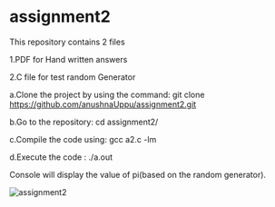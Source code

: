 # assignment2
This repository contains 2 files

1.PDF for Hand written answers

2.C file for test random Generator

  a.Clone the project by using the command: git clone https://github.com/anushnaUppu/assignment2.git

  b.Go to the repository: cd assignment2/
  
  c.Compile the code using: gcc a2.c -lm

  d.Execute the code : ./a.out
  
Console will display the value of pi(based on the random generator).

![assignment2](https://user-images.githubusercontent.com/93385316/139447113-e9e87018-402c-4b38-912b-c2a604a9c85c.png)
